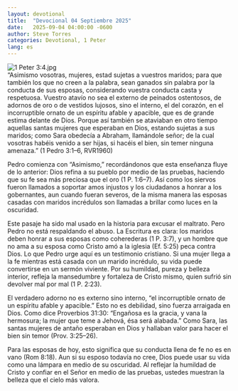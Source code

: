 ```yaml
---
layout: devotional
title:  "Devocional 04 Septiembre 2025"
date:   2025-09-04 04:00:00 -0600
author: Steve Torres
categories: Devotional, 1 Peter
lang: es
---
```

<img src="https://sitemedia.esteeb.com/file/esteebcomsitemedia/devotional_images/1+Peter/ES-1Pe-3_4.jpg?raw=true" alt="1 Peter 3:4.jpg" style="max-width: 100%; height: auto;">

<div class="scripture">
   “Asimismo vosotras, mujeres, estad sujetas a vuestros maridos; para que también los que no creen a la palabra, sean ganados sin palabra por la conducta de sus esposas, considerando vuestra conducta casta y respetuosa. Vuestro atavío no sea el externo de peinados ostentosos, de adornos de oro o de vestidos lujosos, sino el interno, el del corazón, en el incorruptible ornato de un espíritu afable y apacible, que es de grande estima delante de Dios. Porque así también se ataviaban en otro tiempo aquellas santas mujeres que esperaban en Dios, estando sujetas a sus maridos; como Sara obedecía a Abraham, llamándole señor; de la cual vosotras habéis venido a ser hijas, si hacéis el bien, sin temer ninguna amenaza.” (1 Pedro 3:1–6, RVR1960)
</div>

Pedro comienza con “Asimismo,” recordándonos que esta enseñanza fluye de lo anterior: Dios refina a su pueblo por medio de las pruebas, haciendo que su fe sea más preciosa que el oro (1 P. 1:6–7). Así como los siervos fueron llamados a soportar amos injustos y los ciudadanos a honrar a los gobernantes, aun cuando fueran severos, de la misma manera las esposas casadas con maridos incrédulos son llamadas a brillar como luces en la oscuridad.

Este pasaje ha sido mal usado en la historia para excusar el maltrato. Pero Pedro no está respaldando el abuso. La Escritura es clara: los maridos deben honrar a sus esposas como coherederas (1 P. 3:7), y un hombre que no ama a su esposa como Cristo amó a la iglesia (Ef. 5:25) peca contra Dios. Lo que Pedro urge aquí es un testimonio cristiano. Si una mujer llega a la fe mientras está casada con un marido incrédulo, su vida puede convertirse en un sermón viviente. Por su humildad, pureza y belleza interior, refleja la mansedumbre y fortaleza de Cristo mismo, quien sufrió sin devolver mal por mal (1 P. 2:23).

El verdadero adorno no es externo sino interno, “el incorruptible ornato de un espíritu afable y apacible.” Esto no es debilidad, sino fuerza arraigada en Dios. Como dice Proverbios 31:30: “Engañosa es la gracia, y vana la hermosura; la mujer que teme a Jehová, ésa será alabada.” Como Sara, las santas mujeres de antaño esperaban en Dios y hallaban valor para hacer el bien sin temor (Prov. 3:25–26).

Para las esposas de hoy, esto significa que su conducta llena de fe no es en vano (Rom 8:18). Aun si su esposo todavía no cree, Dios puede usar su vida como una lámpara en medio de su oscuridad. Al reflejar la humildad de Cristo y confiar en el Señor en medio de las pruebas, ustedes muestran la belleza que el cielo más valora.
